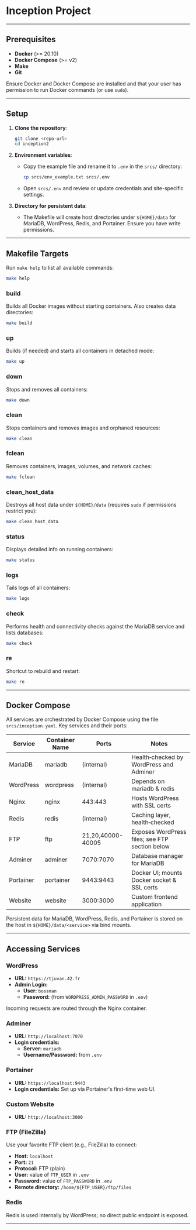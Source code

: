 # Inception Project


---

## Prerequisites

- **Docker** (>= 20.10)
- **Docker Compose** (>= v2)
- **Make**
- **Git**

Ensure Docker and Docker Compose are installed and that your user has permission to run Docker commands (or use `sudo`).

---

## Setup

1. **Clone the repository**:

   ```bash
   git clone <repo-url>
   cd inception2
   ```

2. **Environment variables**:
   - Copy the example file and rename it to `.env` in the `srcs/` directory:

     ```bash
     cp srcs/env_example.txt srcs/.env
     ```

   - Open `srcs/.env` and review or update credentials and site-specific settings.

3. **Directory for persistent data**:
   - The Makefile will create host directories under `${HOME}/data` for MariaDB, WordPress, Redis, and Portainer. Ensure you have write permissions.

---

## Makefile Targets

Run `make help` to list all available commands:

```bash
make help
```

### build

Builds all Docker images without starting containers. Also creates data directories:

```bash
make build
```

### up

Builds (if needed) and starts all containers in detached mode:

```bash
make up
```

### down

Stops and removes all containers:

```bash
make down
```

### clean

Stops containers and removes images and orphaned resources:

```bash
make clean
```

### fclean

Removes containers, images, volumes, and network caches:

```bash
make fclean
```

### clean_host_data

Destroys all host data under `${HOME}/data` (requires `sudo` if permissions restrict you):

```bash
make clean_host_data
```

### status

Displays detailed info on running containers:

```bash
make status
```

### logs

Tails logs of all containers:

```bash
make logs
```

### check

Performs health and connectivity checks against the MariaDB service and lists databases:

```bash
make check
```

### re

Shortcut to rebuild and restart:

```bash
make re
```

---

## Docker Compose

All services are orchestrated by Docker Compose using the file `srcs/inception.yaml`. Key services and their ports:

| Service   | Container Name | Ports                             | Notes                                           |
|-----------|----------------|-----------------------------------|-------------------------------------------------|
| MariaDB   | mariadb        | (internal)                        | Health‑checked by WordPress and Adminer          |
| WordPress | wordpress      | (internal)                        | Depends on mariadb & redis                      |
| Nginx     | nginx          | 443:443                           | Hosts WordPress with SSL certs                  |
| Redis     | redis          | (internal)                        | Caching layer, health‑checked                   |
| FTP       | ftp            | 21,20,40000-40005                 | Exposes WordPress files; see FTP section below  |
| Adminer   | adminer        | 7070:7070                         | Database manager for MariaDB                    |
| Portainer | portainer      | 9443:9443                         | Docker UI; mounts Docker socket & SSL certs     |
| Website   | website        | 3000:3000                         | Custom frontend application                     |

Persistent data for MariaDB, WordPress, Redis, and Portainer is stored on the host in `${HOME}/data/<service>` via bind mounts.

---

## Accessing Services

### WordPress

- **URL:** `https://tjuvan.42.fr`
- **Admin Login:**
  - **User:** `bossman`
  - **Password:** (from `WORDPRESS_ADMIN_PASSWORD` in `.env`)

Incoming requests are routed through the Nginx container.

### Adminer

- **URL:** `http://localhost:7070`
- **Login credentials:**
  - **Server:** `mariadb`
  - **Username/Password:** from `.env`

### Portainer

- **URL:** `https://localhost:9443`
- **Login credentials:** Set up via Portainer's first-time web UI.

### Custom Website

- **URL:** `http://localhost:3000`

### FTP (FileZilla)

Use your favorite FTP client (e.g., FileZilla) to connect:

- **Host:** `localhost`
- **Port:** `21`
- **Protocol:** FTP (plain)
- **User:** value of `FTP_USER` in `.env`
- **Password:** value of `FTP_PASSWORD` in `.env`
- **Remote directory:** `/home/${FTP_USER}/ftp/files`

### Redis

Redis is used internally by WordPress; no direct public endpoint is exposed.

---

